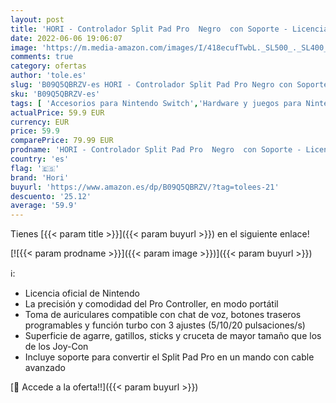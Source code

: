 ```yaml
---
layout: post
title: 'HORI - Controlador Split Pad Pro  Negro  con Soporte - Licencia oficial  Nintendo Switch '
date: 2022-06-06 19:06:07
image: 'https://m.media-amazon.com/images/I/418ecufTwbL._SL500_._SL400_.jpg'
comments: true
category: ofertas
author: 'tole.es'
slug: 'B09Q5QBRZV-es HORI - Controlador Split Pad Pro Negro con Soporte -...'
sku: 'B09Q5QBRZV-es'
tags: [ 'Accesorios para Nintendo Switch','Hardware y juegos para Nintendo Switch','Mandos para Nintendo Switch','Videojuegos','hori','nintendo','🇪🇸', ]
actualPrice: 59.9 EUR
currency: EUR
price: 59.9
comparePrice: 79.99 EUR
prodname: 'HORI - Controlador Split Pad Pro  Negro  con Soporte - Licencia oficial  Nintendo Switch '
country: 'es'
flag: '🇪🇸'
brand: 'Hori'
buyurl: 'https://www.amazon.es/dp/B09Q5QBRZV/?tag=tolees-21'
descuento: '25.12'
average: '59.9'
---
```


Tienes [{{< param title >}}]({{< param buyurl >}}) en el siguiente enlace!

[![{{< param prodname >}}]({{< param image >}})]({{< param buyurl >}})

ℹ️:

- Licencia oficial de Nintendo
- La precisión y comodidad del Pro Controller, en modo portátil
- Toma de auriculares compatible con chat de voz, botones traseros programables y función turbo con 3 ajustes (5/10/20 pulsaciones/s)
- Superficie de agarre, gatillos, sticks y cruceta de mayor tamaño que los de los Joy-Con
- Incluye soporte para convertir el Split Pad Pro en un mando con cable avanzado

[🛒 Accede a la oferta!!]({{< param buyurl >}})

